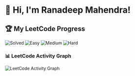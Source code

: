 # 👋 Hi, I'm Ranadeep Mahendra!

## 🏆 My LeetCode Progress

![Solved](https://img.shields.io/badge/Solved-73/3636-blue?cache=1754188405) ![Easy](https://img.shields.io/badge/Easy-41/887-brightgreen?cache=1754188405) ![Medium](https://img.shields.io/badge/Medium-31/1891-orange?cache=1754188405) ![Hard](https://img.shields.io/badge/Hard-1/858-red?cache=1754188405)

### 📊 LeetCode Activity Graph

![LeetCode Activity Graph](https://leetcard.jacoblin.cool/ranadeep_mahendra2426?theme=dark&font=Karma&ext=heatmap&cache=1754188405)
